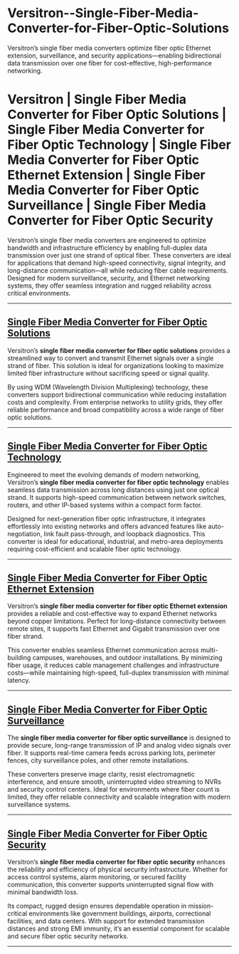 # Versitron--Single-Fiber-Media-Converter-for-Fiber-Optic-Solutions
Versitron’s single fiber media converters optimize fiber optic Ethernet extension, surveillance, and security applications—enabling bidirectional data transmission over one fiber for cost-effective, high-performance networking.

# Versitron | Single Fiber Media Converter for Fiber Optic Solutions | Single Fiber Media Converter for Fiber Optic Technology | Single Fiber Media Converter for Fiber Optic Ethernet Extension | Single Fiber Media Converter for Fiber Optic Surveillance | Single Fiber Media Converter for Fiber Optic Security

Versitron’s single fiber media converters are engineered to optimize bandwidth and infrastructure efficiency by enabling full-duplex data transmission over just one strand of optical fiber. These converters are ideal for applications that demand high-speed connectivity, signal integrity, and long-distance communication—all while reducing fiber cable requirements. Designed for modern surveillance, security, and Ethernet networking systems, they offer seamless integration and rugged reliability across critical environments.

---

## [Single Fiber Media Converter for Fiber Optic Solutions](https://www.versitron.com/products/m7275s-2sfba-10100tx100fx-single-fiber-media-converter-2)  
Versitron’s **single fiber media converter for fiber optic solutions** provides a streamlined way to convert and transmit Ethernet signals over a single strand of fiber. This solution is ideal for organizations looking to maximize limited fiber infrastructure without sacrificing speed or signal quality.

By using WDM (Wavelength Division Multiplexing) technology, these converters support bidirectional communication while reducing installation costs and complexity. From enterprise networks to utility grids, they offer reliable performance and broad compatibility across a wide range of fiber optic solutions.

---

## [Single Fiber Media Converter for Fiber Optic Technology](https://www.versitron.com/products/mf7275-2sfa-industrial-media-converter-singlefiber-singlemode-st)  
Engineered to meet the evolving demands of modern networking, Versitron’s **single fiber media converter for fiber optic technology** enables seamless data transmission across long distances using just one optical strand. It supports high-speed communication between network switches, routers, and other IP-based systems within a compact form factor.

Designed for next-generation fiber optic infrastructure, it integrates effortlessly into existing networks and offers advanced features like auto-negotiation, link fault pass-through, and loopback diagnostics. This converter is ideal for educational, industrial, and metro-area deployments requiring cost-efficient and scalable fiber optic technology.

---

## [Single Fiber Media Converter for Fiber Optic Ethernet Extension](https://www.versitron.com/products/m7275s-2sfaa-10100tx100fx-single-fiber-media-converter)  
Versitron’s **single fiber media converter for fiber optic Ethernet extension** provides a reliable and cost-effective way to expand Ethernet networks beyond copper limitations. Perfect for long-distance connectivity between remote sites, it supports fast Ethernet and Gigabit transmission over one fiber strand.

This converter enables seamless Ethernet communication across multi-building campuses, warehouses, and outdoor installations. By minimizing fiber usage, it reduces cable management challenges and infrastructure costs—while maintaining high-speed, full-duplex transmission with minimal latency.

---

## [Single Fiber Media Converter for Fiber Optic Surveillance](https://www.versitron.com/products/10-100-1000base-t-to-1000base-sx-lx-triple-duty-gigabit-media-converter-with-sfp-gbic-technology)  
The **single fiber media converter for fiber optic surveillance** is designed to provide secure, long-range transmission of IP and analog video signals over fiber. It supports real-time camera feeds across parking lots, perimeter fences, city surveillance poles, and other remote installations.

These converters preserve image clarity, resist electromagnetic interference, and ensure smooth, uninterrupted video streaming to NVRs and security control centers. Ideal for environments where fiber count is limited, they offer reliable connectivity and scalable integration with modern surveillance systems.

---

## [Single Fiber Media Converter for Fiber Optic Security](https://www.versitron.com/products/poe-gigabit-industrial-media-converter-1-rj45-ethernet-port-1-sfp-fiber-port)  
Versitron’s **single fiber media converter for fiber optic security** enhances the reliability and efficiency of physical security infrastructure. Whether for access control systems, alarm monitoring, or secured facility communication, this converter supports uninterrupted signal flow with minimal bandwidth loss.

Its compact, rugged design ensures dependable operation in mission-critical environments like government buildings, airports, correctional facilities, and data centers. With support for extended transmission distances and strong EMI immunity, it’s an essential component for scalable and secure fiber optic security networks.

---

